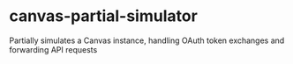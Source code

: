 # canvas-partial-simulator
Partially simulates a Canvas instance, handling OAuth token exchanges and forwarding API requests
